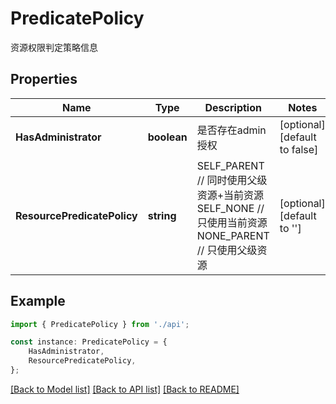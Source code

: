 # PredicatePolicy

资源权限判定策略信息

## Properties

Name | Type | Description | Notes
------------ | ------------- | ------------- | -------------
**HasAdministrator** | **boolean** | 是否存在admin授权 | [optional] [default to false]
**ResourcePredicatePolicy** | **string** |   SELF_PARENT  // 同时使用父级资源+当前资源   SELF_NONE  // 只使用当前资源   NONE_PARENT  // 只使用父级资源 | [optional] [default to '']

## Example

```typescript
import { PredicatePolicy } from './api';

const instance: PredicatePolicy = {
    HasAdministrator,
    ResourcePredicatePolicy,
};
```

[[Back to Model list]](../README.md#documentation-for-models) [[Back to API list]](../README.md#documentation-for-api-endpoints) [[Back to README]](../README.md)
